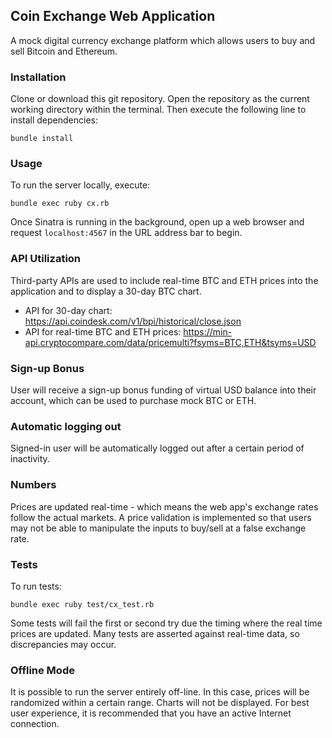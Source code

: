 ## Coin Exchange Web Application
A mock digital currency exchange platform which allows users to buy and sell Bitcoin and Ethereum.

### Installation
Clone or download this git repository. Open the repository as the current working directory within the terminal. Then execute the following line to install dependencies:

```
bundle install
```

### Usage
To run the server locally, execute:

```
bundle exec ruby cx.rb
```

Once Sinatra is running in the background, open up a web browser and request `localhost:4567` in the URL address bar to begin.

### API Utilization
Third-party APIs are used to include real-time BTC and ETH prices into the application and to display a 30-day BTC chart.
- API for 30-day chart: https://api.coindesk.com/v1/bpi/historical/close.json
- API for real-time BTC and ETH prices: https://min-api.cryptocompare.com/data/pricemulti?fsyms=BTC,ETH&tsyms=USD

### Sign-up Bonus
User will receive a sign-up bonus funding of virtual USD balance into their account, which can be used to purchase mock BTC or ETH.

### Automatic logging out
Signed-in user will be automatically logged out after a certain period of inactivity.

### Numbers
Prices are updated real-time - which means the web app's exchange rates follow the actual markets. A price validation is implemented so that users may not be able to manipulate the inputs to buy/sell at a false exchange rate.

### Tests
To run tests:
```
bundle exec ruby test/cx_test.rb
```

Some tests will fail the first or second try due the timing where the real time prices are updated. Many tests are asserted against real-time data, so discrepancies may occur.

### Offline Mode
It is possible to run the server entirely off-line. In this case, prices will be randomized within a certain range. Charts will not be displayed. For best user experience, it is recommended that you have an active Internet connection.

